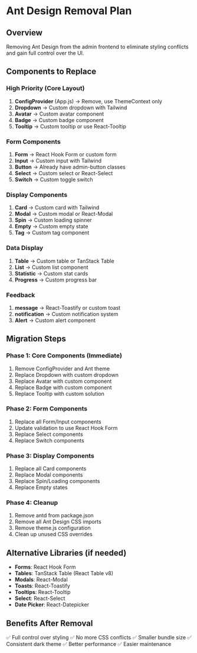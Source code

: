 # Ant Design Removal Plan

## Overview
Removing Ant Design from the admin frontend to eliminate styling conflicts and gain full control over the UI.

## Components to Replace

### High Priority (Core Layout)
1. **ConfigProvider** (App.js) → Remove, use ThemeContext only
2. **Dropdown** → Custom dropdown with Tailwind
3. **Avatar** → Custom avatar component
4. **Badge** → Custom badge component
5. **Tooltip** → Custom tooltip or use React-Tooltip

### Form Components
1. **Form** → React Hook Form or custom form
2. **Input** → Custom input with Tailwind
3. **Button** → Already have admin-button classes
4. **Select** → Custom select or React-Select
5. **Switch** → Custom toggle switch

### Display Components
1. **Card** → Custom card with Tailwind
2. **Modal** → Custom modal or React-Modal
3. **Spin** → Custom loading spinner
4. **Empty** → Custom empty state
5. **Tag** → Custom tag component

### Data Display
1. **Table** → Custom table or TanStack Table
2. **List** → Custom list component
3. **Statistic** → Custom stat cards
4. **Progress** → Custom progress bar

### Feedback
1. **message** → React-Toastify or custom toast
2. **notification** → Custom notification system
3. **Alert** → Custom alert component

## Migration Steps

### Phase 1: Core Components (Immediate)
1. Remove ConfigProvider and Ant theme
2. Replace Dropdown with custom dropdown
3. Replace Avatar with custom component
4. Replace Badge with custom component
5. Replace Tooltip with custom solution

### Phase 2: Form Components
1. Replace all Form/Input components
2. Update validation to use React Hook Form
3. Replace Select components
4. Replace Switch components

### Phase 3: Display Components
1. Replace all Card components
2. Replace Modal components
3. Replace Spin/Loading components
4. Replace Empty states

### Phase 4: Cleanup
1. Remove antd from package.json
2. Remove all Ant Design CSS imports
3. Remove theme.js configuration
4. Clean up unused CSS overrides

## Alternative Libraries (if needed)
- **Forms**: React Hook Form
- **Tables**: TanStack Table (React Table v8)
- **Modals**: React-Modal
- **Toasts**: React-Toastify
- **Tooltips**: React-Tooltip
- **Select**: React-Select
- **Date Picker**: React-Datepicker

## Benefits After Removal
✅ Full control over styling
✅ No more CSS conflicts
✅ Smaller bundle size
✅ Consistent dark theme
✅ Better performance
✅ Easier maintenance